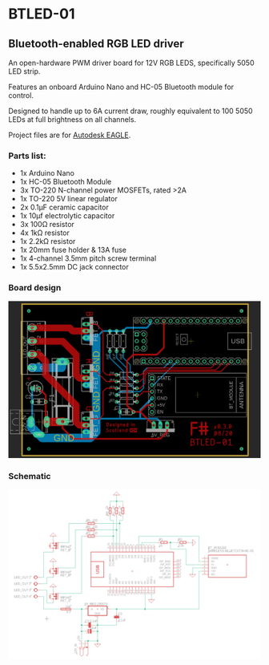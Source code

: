 # BTLED-01
## Bluetooth-enabled RGB LED driver

An open-hardware PWM driver board for 12V RGB LEDS, specifically 5050 LED strip.

Features an onboard Arduino Nano and HC-05 Bluetooth module for control.

Designed to handle up to 6A current draw, roughly equivalent to 100 5050 LEDs at full brightness on all channels.

Project files are for [Autodesk EAGLE](https://www.autodesk.com/products/eagle/overview).

### Parts list:
 - 1x Arduino Nano
 - 1x HC-05 Bluetooth Module
 - 3x TO-220 N-channel power MOSFETs, rated >2A
 - 1x TO-220 5V linear regulator
 - 2x 0.1µF ceramic capacitor
 - 1x 10µf electrolytic capacitor
 - 3x 100Ω resistor
 - 4x 1kΩ resistor
 - 1x 2.2kΩ resistor
 - 1x 20mm fuse holder & 13A fuse
 - 1x 4-channel 3.5mm pitch screw terminal
 - 1x 5.5x2.5mm DC jack connector

### Board design
![board](board.png)

### Schematic
![schematic](schematic.png)
